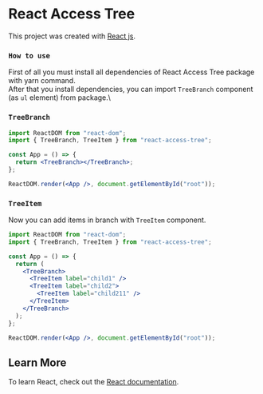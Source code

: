 # React Access Tree

This project was created with [React js](https://reactjs.org).

### `How to use`

First of all you must install all dependencies of React Access Tree package with yarn command.\
After that you install dependencies, you can import `TreeBranch` component (as `ul` element) from package.\

### `TreeBranch`

```jsx
import ReactDOM from "react-dom";
import { TreeBranch, TreeItem } from "react-access-tree";

const App = () => {
  return <TreeBranch></TreeBranch>;
};

ReactDOM.render(<App />, document.getElementById("root"));
```

### `TreeItem`

Now you can add items in branch with `TreeItem` component.

```jsx
import ReactDOM from "react-dom";
import { TreeBranch, TreeItem } from "react-access-tree";

const App = () => {
  return (
    <TreeBranch>
      <TreeItem label="child1" />
      <TreeItem label="child2">
        <TreeItem label="child211" />
      </TreeItem>
    </TreeBranch>
  );
};

ReactDOM.render(<App />, document.getElementById("root"));
```

## Learn More

To learn React, check out the [React documentation](https://reactjs.org/).

